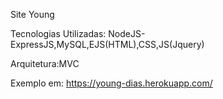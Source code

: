 Site Young

Tecnologias Utilizadas: NodeJS- ExpressJS,MySQL,EJS(HTML),CSS,JS(Jquery)

Arquitetura:MVC

Exemplo em: https://young-dias.herokuapp.com/
